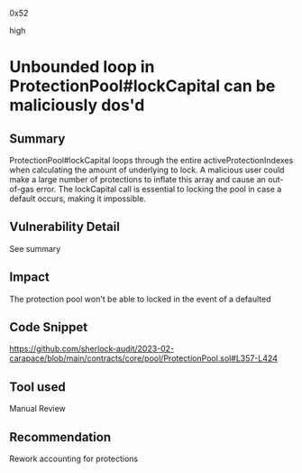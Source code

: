 0x52

high

# Unbounded loop in ProtectionPool#lockCapital can be maliciously dos'd

## Summary

ProtectionPool#lockCapital loops through the entire activeProtectionIndexes when calculating the amount of underlying to lock. A malicious user could make a large number of protections to inflate this array and cause an out-of-gas error. The lockCapital call is essential to locking the pool in case a default occurs, making it impossible.

## Vulnerability Detail

See summary

## Impact

The protection pool won't be able to locked in the event of a defaulted

## Code Snippet

https://github.com/sherlock-audit/2023-02-carapace/blob/main/contracts/core/pool/ProtectionPool.sol#L357-L424

## Tool used

Manual Review

## Recommendation

Rework accounting for protections